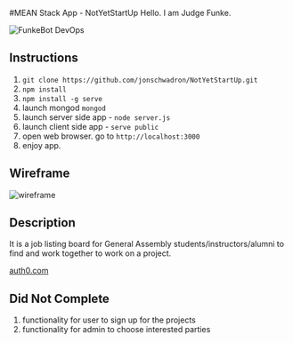 #MEAN Stack App - NotYetStartUp
Hello. I am Judge Funke.

![FunkeBot DevOps](https://cloud.githubusercontent.com/assets/3240217/11468585/c52b564e-971e-11e5-83eb-02dc9d830170.png)

## Instructions
1. `git clone https://github.com/jonschwadron/NotYetStartUp.git`
2. `npm install`
3. `npm install -g serve`
4. launch mongod `mongod`
5. launch server side app - `node server.js`
6. launch client side app - `serve public`
7. open web browser. go to `http://localhost:3000`
8. enjoy app.

## Wireframe
![wireframe](https://cloud.githubusercontent.com/assets/3240217/11468846/7bc68698-9720-11e5-8a67-dae1402c49af.jpg)

## Description
It is a job listing board for General Assembly students/instructors/alumni to find and work together to work on a project.

[auth0.com](https://auth0.com/docs/quickstart/spa/angularjs/nodejs)

## Did Not Complete
1. functionality for user to sign up for the projects
2. functionality for admin to choose interested parties
